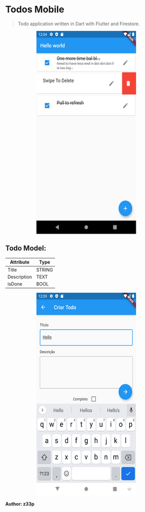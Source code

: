# Todos Mobile

> Todo application written in Dart with Flutter and Firestore.


<p align="center">
  <img alt="MainScreen.png" src="https://github.com/z33p/todos_mobile/blob/master/.layouts/MainScreen.png" width="311" height="631">
</p>

## Todo Model:
| Attribute    |  Type  |  
|--------------|--------|
|    Title     | STRING |
|  Description |  TEXT  |
|    isDone    |  BOOL  |


<p align="center">
  <img alt="TodoFormScreem.png" src="https://github.com/z33p/todos_mobile/blob/master/.layouts/TodoFormScreem.png" width="311" height="631">
</p>

**Author: z33p**
